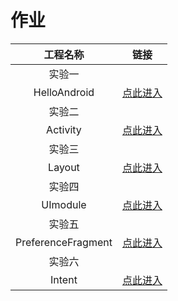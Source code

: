 # 作业

|      工程名称      |                             链接                             |
| :----------------: | :----------------------------------------------------------: |
|       实验一       |                                                              |
|    HelloAndroid    | [点此进入](https://github.com/shumin117/AndroidProject/tree/master/HelloAndroid) |
|       实验二       |                                                              |
|      Activity      | [点此进入](https://github.com/shumin117/AndroidProject/tree/master/Activity) |
|       实验三       |                                                              |
|       Layout       | [点此进入](https://github.com/shumin117/AndroidProject/tree/master/Layout) |
|       实验四       |                                                              |
|      UImodule      | [点此进入](https://github.com/shumin117/AndroidProject/tree/master/UImodule) |
|       实验五       |                                                              |
| PreferenceFragment | [点此进入](https://github.com/302850047/git/tree/master/PrefereceFragment) |
|       实验六       |                                                              |
|       Intent       | [点此进入](https://github.com/302850047/git/tree/master/Intent) |





